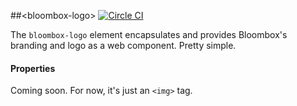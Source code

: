 
##&lt;bloombox-logo&gt;  [![Circle CI](https://circleci.com/gh/Bloombox/bloombox-logo.svg?style=svg)](https://circleci.com/gh/Bloombox/bloombox-logo)

The `bloombox-logo` element encapsulates and provides Bloombox's branding and logo as a web component. Pretty simple.

#### Properties

Coming soon. For now, it's just an `<img>` tag.
